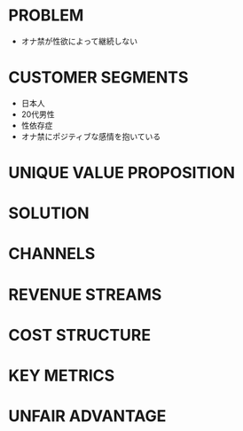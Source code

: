 # PROBLEM

* オナ禁が性欲によって継続しない

# CUSTOMER SEGMENTS

* 日本人
* 20代男性
* 性依存症
* オナ禁にポジティブな感情を抱いている

# UNIQUE VALUE PROPOSITION


# SOLUTION


# CHANNELS


# REVENUE STREAMS


# COST STRUCTURE


# KEY METRICS


# UNFAIR ADVANTAGE

